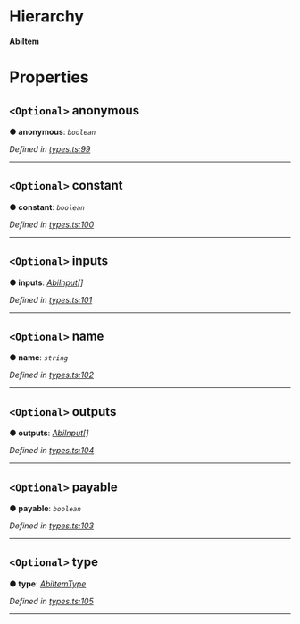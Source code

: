 

# Hierarchy

**AbiItem**

# Properties

<a id="anonymous"></a>

## `<Optional>` anonymous

**● anonymous**: *`boolean`*

*Defined in [types.ts:99](https://github.com/paritytech/js-libs/blob/79a5f83/packages/abi/src/types.ts#L99)*

___
<a id="constant"></a>

## `<Optional>` constant

**● constant**: *`boolean`*

*Defined in [types.ts:100](https://github.com/paritytech/js-libs/blob/79a5f83/packages/abi/src/types.ts#L100)*

___
<a id="inputs"></a>

## `<Optional>` inputs

**● inputs**: *[AbiInput](_types_.abiinput.md)[]*

*Defined in [types.ts:101](https://github.com/paritytech/js-libs/blob/79a5f83/packages/abi/src/types.ts#L101)*

___
<a id="name"></a>

## `<Optional>` name

**● name**: *`string`*

*Defined in [types.ts:102](https://github.com/paritytech/js-libs/blob/79a5f83/packages/abi/src/types.ts#L102)*

___
<a id="outputs"></a>

## `<Optional>` outputs

**● outputs**: *[AbiInput](_types_.abiinput.md)[]*

*Defined in [types.ts:104](https://github.com/paritytech/js-libs/blob/79a5f83/packages/abi/src/types.ts#L104)*

___
<a id="payable"></a>

## `<Optional>` payable

**● payable**: *`boolean`*

*Defined in [types.ts:103](https://github.com/paritytech/js-libs/blob/79a5f83/packages/abi/src/types.ts#L103)*

___
<a id="type"></a>

## `<Optional>` type

**● type**: *[AbiItemType](../modules/_types_.md#abiitemtype)*

*Defined in [types.ts:105](https://github.com/paritytech/js-libs/blob/79a5f83/packages/abi/src/types.ts#L105)*

___

